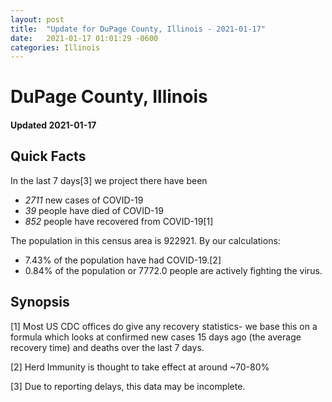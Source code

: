 ```yaml
---
layout: post
title:  "Update for DuPage County, Illinois - 2021-01-17"
date:   2021-01-17 01:01:29 -0600
categories: Illinois
---
```


# DuPage County, Illinois
#### Updated 2021-01-17

## Quick Facts

In the last 7 days[3] we project there have been
- *2711* new cases of COVID-19
- *39* people have died of COVID-19
- *852* people have recovered from COVID-19[1]

The population in this census area is 922921. By our calculations:
- 7.43% of the population have had COVID-19.[2]
- 0.84% of the population or 7772.0 people are actively fighting the virus.

## Synopsis




[1] Most US CDC offices do give any recovery statistics- we base this on a formula which looks at confirmed new cases
15 days ago (the average recovery time) and deaths over the last 7 days.

[2] Herd Immunity is thought to take effect at around ~70-80%

[3] Due to reporting delays, this data may be incomplete.
 
    